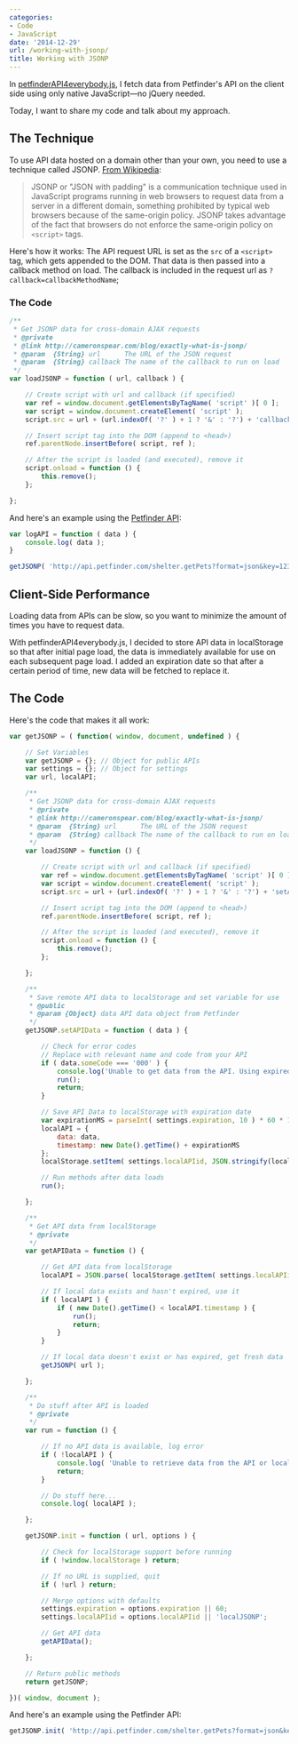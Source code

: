 ```yaml
---
categories:
- Code
- JavaScript
date: '2014-12-29'
url: /working-with-jsonp/
title: Working with JSONP
---
```


In [petfinderAPI4everybody.js](https://github.com/cferdinandi/petfinderAPI4everybody), I fetch data from Petfinder's API on the client side using only native JavaScript&mdash;no jQuery needed.

Today, I want to share my code and talk about my approach.

## The Technique

To use API data hosted on a domain other than your own, you need to use a technique called JSONP. [From Wikipedia](http://en.wikipedia.org/wiki/JSONP):

> JSONP or "JSON with padding" is a communication technique used in JavaScript programs running in web browsers to request data from a server in a different domain, something prohibited by typical web browsers because of the same-origin policy. JSONP takes advantage of the fact that browsers do not enforce the same-origin policy on `<script>` tags.

Here's how it works: The API request URL is set as the `src` of a `<script>` tag, which gets appended to the DOM. That data is then passed into a callback method on load. The callback is included in the request url as `?callback=callbackMethodName`;

### The Code

```javascript
/**
 * Get JSONP data for cross-domain AJAX requests
 * @private
 * @link http://cameronspear.com/blog/exactly-what-is-jsonp/
 * @param  {String} url      The URL of the JSON request
 * @param  {String} callback The name of the callback to run on load
 */
var loadJSONP = function ( url, callback ) {

	// Create script with url and callback (if specified)
	var ref = window.document.getElementsByTagName( 'script' )[ 0 ];
	var script = window.document.createElement( 'script' );
	script.src = url + (url.indexOf( '?' ) + 1 ? '&' : '?') + 'callback=' + callback;

	// Insert script tag into the DOM (append to <head>)
	ref.parentNode.insertBefore( script, ref );

	// After the script is loaded (and executed), remove it
	script.onload = function () {
		this.remove();
	};

};
```

And here's an example using the [Petfinder API](https://www.petfinder.com/developers/api-docs):

```javascript
var logAPI = function ( data ) {
	console.log( data );
}

getJSONP( 'http://api.petfinder.com/shelter.getPets?format=json&key=12345&shelter=AA11', 'logAPI' );
```

## Client-Side Performance

Loading data from APIs can be slow, so you want to minimize the amount of times you have to request data.

With petfinderAPI4everybody.js, I decided to store API data in localStorage so that after initial page load, the data is immediately available for use on each subsequent page load. I added an expiration date so that after a certain period of time, new data will be fetched to replace it.

## The Code

Here's the code that makes it all work:

```javascript
var getJSONP = ( function( window, document, undefined ) {

	// Set Variables
	var getJSONP = {}; // Object for public APIs
	var settings = {}; // Object for settings
	var url, localAPI;

	/**
	 * Get JSONP data for cross-domain AJAX requests
	 * @private
	 * @link http://cameronspear.com/blog/exactly-what-is-jsonp/
	 * @param  {String} url      The URL of the JSON request
	 * @param  {String} callback The name of the callback to run on load
	 */
	var loadJSONP = function () {

		// Create script with url and callback (if specified)
		var ref = window.document.getElementsByTagName( 'script' )[ 0 ];
		var script = window.document.createElement( 'script' );
		script.src = url + (url.indexOf( '?' ) + 1 ? '&' : '?') + 'setAPIData';

		// Insert script tag into the DOM (append to <head>)
		ref.parentNode.insertBefore( script, ref );

		// After the script is loaded (and executed), remove it
		script.onload = function () {
			this.remove();
		};

	};

	/**
	 * Save remote API data to localStorage and set variable for use
	 * @public
	 * @param {Object} data API data object from Petfinder
	 */
	getJSONP.setAPIData = function ( data ) {

		// Check for error codes
		// Replace with relevant name and code from your API
		if ( data.someCode === '000' ) {
			console.log('Unable to get data from the API. Using expired localStorage data instead.');
			run();
			return;
		}

		// Save API Data to localStorage with expiration date
		var expirationMS = parseInt( settings.expiration, 10 ) * 60 * 1000;
		localAPI = {
			data: data,
			timestamp: new Date().getTime() + expirationMS
		};
		localStorage.setItem( settings.localAPIid, JSON.stringify(localAPI) );

		// Run methods after data loads
		run();

	};

	/**
	 * Get API data from localStorage
	 * @private
	 */
	var getAPIData = function () {

		// Get API data from localStorage
		localAPI = JSON.parse( localStorage.getItem( settings.localAPIid ) );

		// If local data exists and hasn't expired, use it
		if ( localAPI ) {
			if ( new Date().getTime() < localAPI.timestamp ) {
				run();
				return;
			}
		}

		// If local data doesn't exist or has expired, get fresh data
		getJSONP( url );

	};

	/**
	 * Do stuff after API is loaded
	 * @private
	 */
	var run = function () {

		// If no API data is available, log error
		if ( !localAPI ) {
			console.log( 'Unable to retrieve data from the API or localStorage.' );
			return;
		}

		// Do stuff here...
		console.log( localAPI );

	};

	getJSONP.init = function ( url, options ) {

		// Check for localStorage support before running
		if ( !window.localStorage ) return;

		// If no URL is supplied, quit
		if ( !url ) return;

		// Merge options with defaults
		settings.expiration = options.expiration || 60;
		settings.localAPIid = options.localAPIid || 'localJSONP';

		// Get API data
		getAPIData();

	};

	// Return public methods
	return getJSONP;

})( window, document );
```

And here's an example using the Petfinder API:

```javascript
getJSONP.init( 'http://api.petfinder.com/shelter.getPets?format=json&key=12345&shelter=AA11' );
```